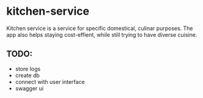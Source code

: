 # kitchen-service
Kitchen service is a service for specific domestical, culinar purposes. 
The app also helps staying cost-effient, while still trying to have diverse cuisine.

## TODO:
- store logs
- create db
- connect with user interface
- swagger ui